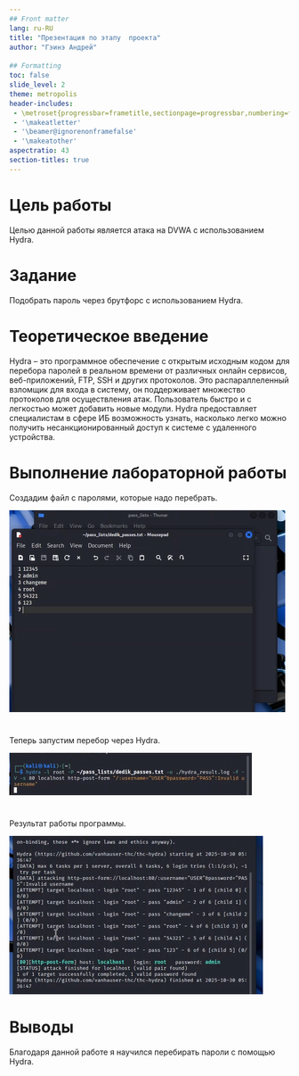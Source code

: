 ```yaml
---
## Front matter
lang: ru-RU
title: "Презентация по этапу  проекта"
author: "Гэинэ Андрей"

## Formatting
toc: false
slide_level: 2
theme: metropolis
header-includes: 
 - \metroset{progressbar=frametitle,sectionpage=progressbar,numbering=fraction}
 - '\makeatletter'
 - '\beamer@ignorenonframefalse'
 - '\makeatother'
aspectratio: 43
section-titles: true
---
```



# Цель работы

Целью данной работы является атака на DVWA с использованием Hydra.

# Задание

Подобрать пароль через брутфорс с использованием Hydra.

# Теоретическое введение

Hydra – это программное обеспечение с открытым исходным кодом для перебора паролей в реальном времени от различных онлайн сервисов, веб-приложений, FTP, SSH и других протоколов. Это распараллеленный взломщик для входа в систему, он поддерживает множество протоколов для осуществления атак. Пользователь быстро и с легкостью может добавить новые модули. Hydra предоставляет специалистам в сфере ИБ возможность узнать, насколько легко можно получить несанкционированный доступ к системе с удаленного устройства.

# Выполнение лабораторной работы

Создадим файл с паролями, которые надо перебрать.

![Рис.1](image\1.png)  

#

Теперь запустим перебор через Hydra. 

![Рис.2](image\2.png)  

#


Результат работы программы.

![Рис.3](image\3.png)  

# Выводы

Благодаря данной работе я научился перебирать пароли с помощью Hydra.